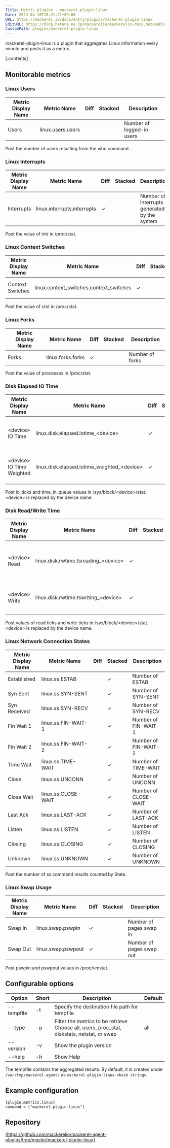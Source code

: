 ```yaml
---
Title: Metric plugins - mackerel-plugin-linux
Date: 2023-04-10T18:21:21+09:00
URL: https://mackerel.io/docs/entry/plugins/mackerel-plugin-linux
EditURL: https://blog.hatena.ne.jp/mackerelio/mackerelio-docs.hatenablog.mackerel.io/atom/entry/4207112889979931357
CustomPath: plugins/mackerel-plugin-linux
---
```


mackerel-plugin-linux is a plugin that aggregates Linux information every minute and posts it as a metric.

[:contents]

<h2 id="metrics">Monitorable metrics</h2>

### Linux Users

| Metric Display Name | Metric Name            | Diff  | Stacked | Description         |
| -------- | ----------------- | --- | ---- | ---------- |
| Users    | linux.users.users |  |     | Number of logged-in users |

Post the number of users resulting from the who command.


### Linux Interrupts

| Metric Display Name | Metric Name                        | Diff | Stacked | Description                                          |
| -------- | ----------------- | --- | ---- | ---------- |
| Interrupts | linux.interrupts.interrupts | ✓ || Number of interrupts generated by the system |

Post the value of intr in /proc/stat.


### Linux Context Switches

| Metric Display Name | Metric Name                        | Diff | Stacked | Description                                          |
| -------- | ----------------- | --- | ---- | ---------- |
| Context Switches | linux.context_switches.context_switches | ✓ || Number of context switches |

Post the value of ctxt in /proc/stat.


### Linux Forks

| Metric Display Name | Metric Name                        | Diff | Stacked | Description                                          |
| -------- | ----------------- | --- | ---- | ---------- |
| Forks | linux.forks.forks | ✓ || Number of forks |

Post the value of processes in /proc/stat.


### Disk Elapsed IO Time

| Metric Display Name | Metric Name                        | Diff | Stacked | Description                                          |
| -------- | ----------------- | --- | ---- | ---------- |
| <device\> IO Time | linux.disk.elapsed.iotime_<device\> | ✓ || Total time this block device has been active (ms) |
| <device\> IO Time Weighted | linux.disk.elapsed.iotime_weighted_<device\> | ✓ || Total waiting time for all requests (ms) |

Post io_ticks and time_in_queue values in /sys/block/<device\>/stat. <device\> is replaced by the device name.


### Disk Read/Write Time

| Metric Display Name | Metric Name                        | Diff | Stacked | Description                                          |
| -------- | ----------------- | --- | ---- | ---------- |
| <device\> Read | linux.disk.rwtime.tsreading_<device\> | ✓ || Total waiting time for read requests (ms) |
| <device\> Write | linux.disk.rwtime.tswriting_<device\> | ✓ || Total wait time for write requests (ms) |

Post values of read ticks and write ticks in /sys/block/<device\>/stat. <device\> is replaced by the device name.


### Linux Network Connection States

| Metric Display Name     | Metric Name              | Diff  | Stacked | Description            |
| -------- | ----------------- | --- | ---- | ---------- |
| Established  | linux.ss.ESTAB      |  | ✓      | Number of ESTAB      |
| Syn Sent     | linux.ss.SYN-SENT   |  | ✓      | Number of SYN-SENT   |
| Syn Received | linux.ss.SYN-RECV   |  | ✓      | Number of SYN-RECV   |
| Fin Wait 1   | linux.ss.FIN-WAIT-1 |  | ✓      | Number of FIN-WAIT-1 |
| Fin Wait 2   | linux.ss.FIN-WAIT-2 |  | ✓      | Number of FIN-WAIT-2 |
| Time Wait    | linux.ss.TIME-WAIT  |  | ✓      | Number of TIME-WAIT  |
| Close        | linux.ss.UNCONN     |  | ✓      | Number of UNCONN     |
| Close Wait   | linux.ss.CLOSE-WAIT |  | ✓      | Number of CLOSE-WAIT |
| Last Ack     | linux.ss.LAST-ACK   |  | ✓      | Number of LAST-ACK   |
| Listen       | linux.ss.LISTEN     |  | ✓      | Number of LISTEN     |
| Closing      | linux.ss.CLOSING    |  | ✓      | Number of CLOSING    |
| Unknown      | linux.ss.UNKNOWN    |  | ✓      | Number of UNKNOWN    |

Post the number of ss command results counted by State.


### Linux Swap Usage

| Metric Display Name | Metric Name                        | Diff | Stacked | Description                                          |
| -------- | ----------------- | --- | ---- | ---------- |
| Swap In | linux.swap.pswpin | ✓ || Number of pages swap in |
| Swap Out | linux.swap.pswpout | ✓ || Number of pages swap out |

Post pswpin and pswpout values in /proc/vmstat.


<h2 id="options">Configurable options</h2>

| Option | Short | Description | Default |
| --- | --- | --- | --- | 
| --tempfile | -t | Specify the destination file path for tempfile |  |
| --type | -p | Filter the metrics to be retrieve<br>Choose all, users, proc_stat, diskstats, netstat, or swap | all |
| --version | -v | Show the plugin version |  |
| --help | -h | Show Help |  |

The tempfile contains the aggregated results. By default, it is created under `/var/tmp/mackerel-agent/` as `mackerel-plugin-linux-<hash string>`.

<h2 id="config">Example configuration</h2>

```
[plugin.metrics.linux]
command = ["mackerel-plugin-linux"]
```

<h2 id="repository">Repository</h2>

[https://github.com/mackerelio/mackerel-agent-plugins/tree/master/mackerel-plugin-linux]
